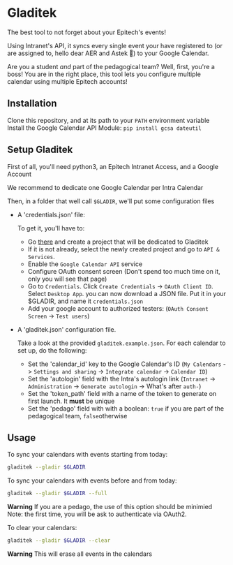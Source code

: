 # Gladitek

The best tool to not forget about your Epitech's events!

Using Intranet's API, it syncs every single event your have registered to (or are assigned to, hello dear AER and Astek :wave:) to your Google Calendar.

Are you a student *and* part of the pedagogical team? Well, first, you're a boss! You are in the right place, this tool lets you configure multiple calendar using multiple Epitech accounts!

## Installation

Clone this repository, and at its path to your `PATH` environment variable
Install the Google Calendar API Module:
```pip install gcsa dateutil```

## Setup Gladitek

First of all, you'll need python3, an Epitech Intranet Access, and a Google Account

We recommend to dedicate one Google Calendar per Intra Calendar

Then, in a folder that well call `$GLADIR`, we'll put some configuration files

- A 'credentials.json' file:

    To get it, you'll have to:

  - Go [there](https://console.cloud.google.com/home/dashboard) and create a project that will be dedicated to Gladitek
  - If it is not already, select the newly created project and go to `API & Services`.
  - Enable the `Google Calendar API` service
  - Configure OAuth consent screen (Don't spend too much time on it, only you will see that page)
  - Go to `Credentials`. Click `Create Credentials` -> `OAuth Client ID`. Select `Desktop App`. you can now download a JSON file. Put it in your $GLADIR, and name it `credentials.json`
  - Add your google account to authorized testers: (`OAuth Consent Screen` -> `Test users`)
  
- A 'gladitek.json' configuration file.

  Take a look at the provided `gladitek.example.json`. For each calendar to set up, do the following:

  - Set the 'calendar_id' key to the Google Calendar's ID (`My Calendars` -> `Settings and sharing` -> `Integrate calendar` -> `Calendar ID`)
  - Set the 'autologin' field with the Intra's autologin link (`Intranet` -> `Administration` -> `Generate autologin` -> What's after `auth-`)
  - Set the 'token_path' field with a name of the token to generate on first launch. It **must** be unique
  - Set the 'pedago' field with with a boolean: `true` if you are part of the pedagogical team, `false`otherwise

## Usage

To sync your calendars with events starting from today:

```bash
gladitek --gladir $GLADIR
```

To sync your calendars with events before and from today:

```bash
gladitek --gladir $GLADIR --full
```
**Warning** If you are a pedago, the use of this option should be minimied
Note: the first time, you will be ask to authenticate via OAuth2.


To clear your calendars:

```bash
gladitek --gladir $GLADIR --clear
```

**Warning** This will erase all events in the calendars
